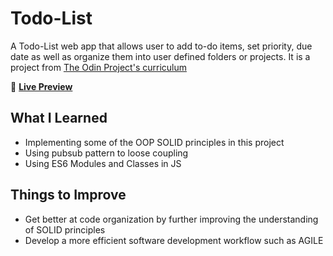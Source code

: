 # Todo-List

A Todo-List web app that allows user to add to-do items, set priority, due date as well as organize them into user defined folders or projects. It is a project from [The Odin Project's curriculum](https://www.theodinproject.com/lessons/node-path-javascript-todo-list)

:link: [**Live Preview**](https://jqyoung.github.io/Todo-List/)

## What I Learned

- Implementing some of the OOP SOLID principles in this project
- Using pubsub pattern to loose coupling
- Using ES6 Modules and Classes in JS

## Things to Improve

- Get better at code organization by further improving the understanding of SOLID principles
- Develop a more efficient software development workflow such as AGILE
